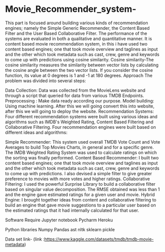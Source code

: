 # Movie_Recommender_system-
 This part is focused around building various kinds of recommendation engines; namely the Simple Generic Recommender, the Content Based Filter and the User Based Collaborative Filter. The performance of the systems are evaluated in both a qualitative and quantitative manner.
It is content based movie recommendation system, in this i have used two content based engines; one that took movie overview and taglines as input and the other which took metadata such as cast, crew, genre and keywords to come up with predictions using cosine similarity.
Cosine similarity-The cosine similarity measures the similarity between vector lists by calculating the cosine angle between the two vector lists. If you consider the cosine function, its value at 0 degrees is 1 and -1 at 180 degrees.
Approach
The problem was divided into several steps:

Data Collection: Data was collected from the MovieLens website and through a script that queried for data from various TMDB Endpoints.
Preprocessing : Make data ready according our purpose.
Model building: Using machine learning.
After this we will going convert this into website, after this we will going to deploy the website.
Recommendation Systems: Four different recommendation systems were built using various ideas and algorithms such as IMDB's Weighted Rating, Content Based Filtering and Collaborative Filtering.
Four recommendation engines were built based on different ideas and algorithms:

Simple Recommender: This system used overall TMDB Vote Count and Vote Averages to build Top Movies Charts, in general and for a specific genre. The IMDB Weighted Rating System was used to calculate ratings on which the sorting was finally performed.
Content Based Recommender: I built two content based engines; one that took movie overview and taglines as input and the other which took metadata such as cast, crew, genre and keywords to come up with predictions. I also devised a simple filter to give greater preference to movies with more votes and higher ratings.
Collaborative Filtering: I used the powerful Surprise Library to build a collaborative filter based on singular value decomposition. The RMSE obtained was less than 1 and the engine gave estimated ratings for a given user and movie.
Hybrid Engine: I brought together ideas from content and collaborative filtering to build an engine that gave movie suggestions to a particular user based on the estimated ratings that it had internally calculated for that user.

Software Require
Jupyter notebook
Pycharm
Heroku

Python libraries
Numpy
Pandas
ast
nltk
sklearn
pickle

Data set link-
 (link :https://www.kaggle.com/datasets/tmdb/tmdb-movie-metadata)


